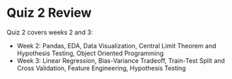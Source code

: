 # Quiz 2 Review

Quiz 2 covers weeks 2 and 3:
- Week 2: Pandas, EDA, Data Visualization, Central Limit Theorem and Hypothesis Testing, Object Oriented Programming
- Week 3: Linear Regression, Bias-Variance Tradeoff, Train-Test Split and Cross Validation, Feature Engineering, Hypothesis Testing 
